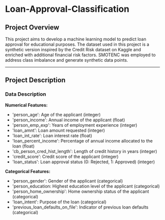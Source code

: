 # Loan-Approval-Classification

## Project Overview
This project aims to develop a machine learning model to predict loan approval for educational purposes. 
The dataset used in this project is a synthetic version inspired by the Credit Risk dataset on Kaggle and enriched with additional financial risk factors. 
SMOTENC was employed to address class imbalance and generate synthetic data points.

---

## Project Description

### Data Description

**Numerical Features:**

* 'person_age': Age of the applicant (integer)
* 'person_income': Annual income of the applicant (float)
* 'person_emp_exp': Years of employment experience (integer)
* 'loan_amnt': Loan amount requested (integer)
* 'loan_int_rate': Loan interest rate (float)
* 'loan_percent_income': Percentage of annual income allocated to the loan (float)
* 'cb_person_cred_hist_length': Length of credit history in years (integer)
* 'credit_score': Credit score of the applicant (integer)
* 'loan_status': Loan approval status (0: Rejected, 1: Approved) (integer)

**Categorical Features:**

* 'person_gender': Gender of the applicant (categorical)
* 'person_education: Highest education level of the applicant (categorical)
* 'person_home_ownership': Home ownership status of the applicant (categorical)
* 'loan_intent': Purpose of the loan (categorical)
* 'previous_loan_defaults_on_file': Indicator of previous loan defaults (categorical)

